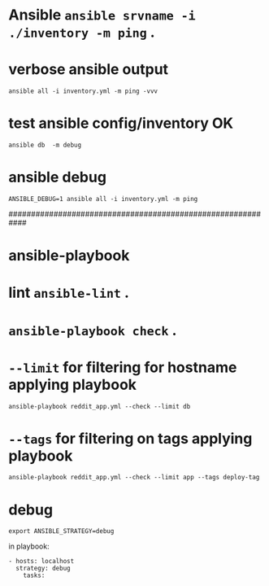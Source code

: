 # Ansible `ansible srvname -i ./inventory -m ping` .
# verbose ansible output
```
ansible all -i inventory.yml -m ping -vvv
```
# test ansible config/inventory OK
`ansible db  -m debug`
# ansible debug
```
ANSIBLE_DEBUG=1 ansible all -i inventory.yml -m ping
```

############################################################
# ansible-playbook
# lint `ansible-lint` .
# `ansible-playbook check` .

# `--limit` for filtering for hostname applying playbook
```
ansible-playbook reddit_app.yml --check --limit db
```
# `--tags` for filtering on tags applying playbook
```
ansible-playbook reddit_app.yml --check --limit app --tags deploy-tag
```

# debug
```
export ANSIBLE_STRATEGY=debug
```
in playbook:
```
- hosts: localhost
  strategy: debug
    tasks:
```
